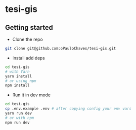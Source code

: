 # tesi-gis

## Getting started

- Clone the repo

```sh
git clone git@github.com:oPauloChaves/tesi-gis.git
```

- Install add deps

```sh
cd tesi-gis
# with Yarn
yarn install
# or using npm
npm install
```

- Run it in dev mode

```sh
cd tesi-gis
cp .env.example .env # after copying config your env vars
yarn run dev
# or with npm
npm run dev
```